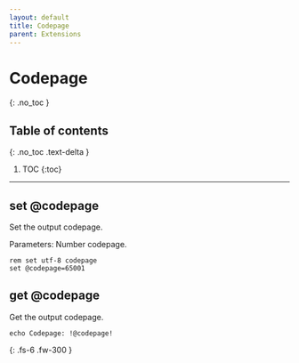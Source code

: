 ```yaml
---
layout: default
title: Codepage
parent: Extensions
---
```


# Codepage
{: .no_toc }

## Table of contents
{: .no_toc .text-delta }

1. TOC
{:toc}

---

## set @codepage
Set the output codepage.

Parameters: Number codepage.


```batch
rem set utf-8 codepage
set @codepage=65001
```

## get @codepage
Get the output codepage.

```batch
echo Codepage: !@codepage!
```

{: .fs-6 .fw-300 }
